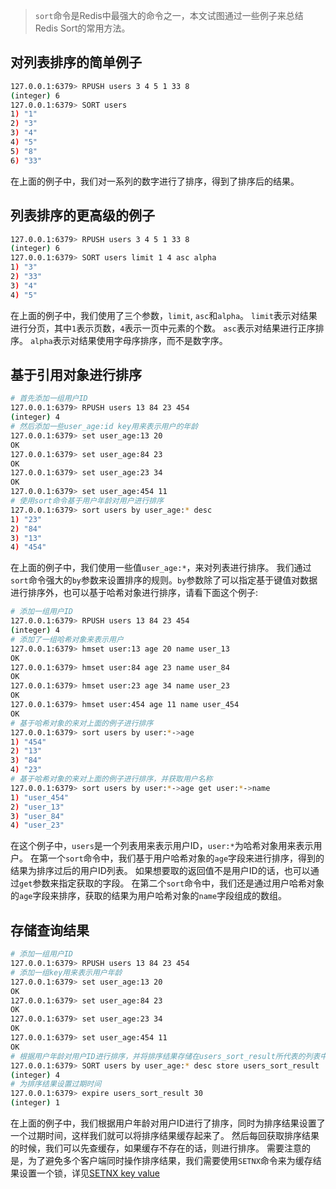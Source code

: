 
> `sort`命令是Redis中最强大的命令之一，本文试图通过一些例子来总结Redis Sort的常用方法。

<!--more-->

## 对列表排序的简单例子

```bash
127.0.0.1:6379> RPUSH users 3 4 5 1 33 8
(integer) 6
127.0.0.1:6379> SORT users
1) "1"
2) "3"
3) "4"
4) "5"
5) "8"
6) "33"
```

在上面的例子中，我们对一系列的数字进行了排序，得到了排序后的结果。

## 列表排序的更高级的例子

```bash
127.0.0.1:6379> RPUSH users 3 4 5 1 33 8
(integer) 6
127.0.0.1:6379> SORT users limit 1 4 asc alpha
1) "3"
2) "33"
3) "4"
4) "5"
```

在上面的例子中，我们使用了三个参数，`limit`, `asc`和`alpha`。
`limit`表示对结果进行分页，其中`1`表示页数，`4`表示一页中元素的个数。
`asc`表示对结果进行正序排序。
`alpha`表示对结果使用字母序排序，而不是数字序。

## 基于引用对象进行排序

```bash
# 首先添加一组用户ID
127.0.0.1:6379> RPUSH users 13 84 23 454
(integer) 4
# 然后添加一些user_age:id key用来表示用户的年龄
127.0.0.1:6379> set user_age:13 20
OK
127.0.0.1:6379> set user_age:84 23
OK
127.0.0.1:6379> set user_age:23 34
OK
127.0.0.1:6379> set user_age:454 11
# 使用sort命令基于用户年龄对用户进行排序
127.0.0.1:6379> sort users by user_age:* desc
1) "23"
2) "84"
3) "13"
4) "454"
```

在上面的例子中，我们使用一些值`user_age:*`，来对列表进行排序。
我们通过`sort`命令强大的`by`参数来设置排序的规则。`by`参数除了可以指定基于键值对数据进行排序外，也可以基于哈希对象进行排序，请看下面这个例子:

```bash
# 添加一组用户ID
127.0.0.1:6379> RPUSH users 13 84 23 454
(integer) 4
# 添加了一组哈希对象来表示用户
127.0.0.1:6379> hmset user:13 age 20 name user_13
OK
127.0.0.1:6379> hmset user:84 age 23 name user_84
OK
127.0.0.1:6379> hmset user:23 age 34 name user_23
OK
127.0.0.1:6379> hmset user:454 age 11 name user_454
OK
# 基于哈希对象的来对上面的例子进行排序
127.0.0.1:6379> sort users by user:*->age
1) "454"
2) "13"
3) "84"
4) "23"
# 基于哈希对象的来对上面的例子进行排序，并获取用户名称
127.0.0.1:6379> sort users by user:*->age get user:*->name
1) "user_454"
2) "user_13"
3) "user_84"
4) "user_23"
```

在这个例子中，`users`是一个列表用来表示用户ID，`user:*`为哈希对象用来表示用户。
在第一个`sort`命令中，我们基于用户哈希对象的`age`字段来进行排序，得到的结果为排序过后的用户ID列表。
如果想要取的返回值不是用户ID的话，也可以通过`get`参数来指定获取的字段。
在第二个`sort`命令中，我们还是通过用户哈希对象的`age`字段来排序，获取的结果为用户哈希对象的`name`字段组成的数组。

## 存储查询结果

```bash
# 添加一组用户ID
127.0.0.1:6379> RPUSH users 13 84 23 454
# 添加一组key用来表示用户年龄
127.0.0.1:6379> set user_age:13 20
OK
127.0.0.1:6379> set user_age:84 23
OK
127.0.0.1:6379> set user_age:23 34
OK
127.0.0.1:6379> set user_age:454 11
OK
# 根据用户年龄对用户ID进行排序，并将排序结果存储在users_sort_result所代表的列表中
127.0.0.1:6379> SORT users by user_age:* desc store users_sort_result
(integer) 4
# 为排序结果设置过期时间
127.0.0.1:6379> expire users_sort_result 30
(integer) 1
```

在上面的例子中，我们根据用户年龄对用户ID进行了排序，同时为排序结果设置了一个过期时间，这样我们就可以将排序结果缓存起来了。
然后每回获取排序结果的时候，我们可以先查缓存，如果缓存不存在的话，则进行排序。
需要注意的是，为了避免多个客户端同时操作排序结果，我们需要使用`SETNX`命令来为缓存结果设置一个锁，详见[SETNX key value](https://redis.io/commands/setnx)
